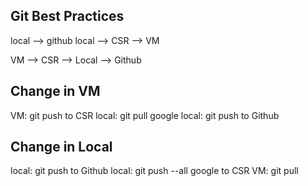## Git Best Practices

local --> github
local --> CSR --> VM

VM --> CSR --> Local --> Github

## Change in VM
VM: git push to CSR
local: git pull google <branch>
local: git push to Github


## Change in Local
local: git push to Github
local: git push --all google to CSR
VM: git pull

